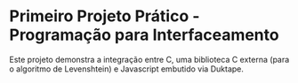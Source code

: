 # Primeiro Projeto Prático - Programação para Interfaceamento

Este projeto demonstra a integração entre C, uma biblioteca C externa (para o algoritmo de Levenshtein)
e Javascript embutido via Duktape.

